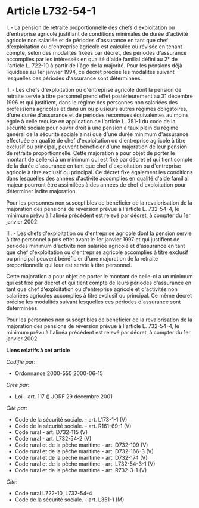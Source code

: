 # Article L732-54-1

I. - La pension de retraite proportionnelle des chefs d'exploitation ou d'entreprise agricole justifiant de conditions
minimales de durée d'activité agricole non salariée et de périodes d'assurance en tant que chef d'exploitation ou
d'entreprise agricole est calculée ou révisée en tenant compte, selon des modalités fixées par décret, des périodes
d'assurance accomplies par les intéressés en qualité d'aide familial défini au 2° de l'article L. 722-10 à partir de l'âge de
la majorité. Pour les pensions déjà liquidées au 1er janvier 1994, ce décret précise les modalités suivant lesquelles ces
périodes d'assurance sont déterminées.

II. - Les chefs d'exploitation ou d'entreprise agricole dont la pension de retraite servie à titre personnel prend effet
postérieurement au 31 décembre 1996 et qui justifient, dans le régime des personnes non salariées des professions agricoles
et dans un ou plusieurs autres régimes obligatoires, d'une durée d'assurance et de périodes reconnues équivalentes au moins
égale à celle requise en application de l'article L. 351-1 du code de la sécurité sociale pour ouvrir droit à une pension à
taux plein du régime général de la sécurité sociale ainsi que d'une durée minimum d'assurance effectuée en qualité de chef
d'exploitation ou d'entreprise agricole à titre exclusif ou principal, peuvent bénéficier d'une majoration de leur pension de
retraite proportionnelle. Cette majoration a pour objet de porter le montant de celle-ci à un minimum qui est fixé par décret
et qui tient compte de la durée d'assurance en tant que chef d'exploitation ou d'entreprise agricole à titre exclusif ou
principal. Ce décret fixe également les conditions dans lesquelles des années d'activité accomplies en qualité d'aide
familial majeur pourront être assimilées à des années de chef d'exploitation pour déterminer ladite majoration.

Pour les personnes non susceptibles de bénéficier de la revalorisation de la majoration des pensions de réversion prévue à
l'article L. 732-54-4, le minimum prévu à l'alinéa précédent est relevé par décret, à compter du 1er janvier 2002.

III. - Les chefs d'exploitation ou d'entreprise agricole dont la pension servie à titre personnel a pris effet avant le 1er
janvier 1997 et qui justifient de périodes minimum d'activité non salariée agricole et d'assurance en tant que chef
d'exploitation ou d'entreprise agricole accomplies à titre exclusif ou principal peuvent bénéficier d'une majoration de la
retraite proportionnelle qui leur est servie à titre personnel.

Cette majoration a pour objet de porter le montant de celle-ci a un minimum qui est fixé par décret et qui tient compte de
leurs périodes d'assurance en tant que chef d'exploitation ou d'entreprise agricole et d'activités non salariées agricoles
accomplies à titre exclusif ou principal. Ce même décret précise les modalités suivant lesquelles ces périodes d'assurance
sont déterminées.

Pour les personnes non susceptibles de bénéficier de la revalorisation de la majoration des pensions de réversion prévue à
l'article L. 732-54-4, le minimum prévu à l'alinéa précédent est relevé par décret, à compter du 1er janvier 2002.

**Liens relatifs à cet article**

_Codifié par_:

  - Ordonnance 2000-550 2000-06-15

_Créé par_:

  - Loi - art. 117 () JORF 29 décembre 2001

_Cité par_:

  - Code de la sécurité sociale. - art. L173-1-1 (V)
  - Code de la sécurité sociale. - art. R161-69-1 (V)
  - Code rural - art. D732-115 (V)
  - Code rural - art. L732-54-2 (V)
  - Code rural et de la pêche maritime - art. D732-109 (V)
  - Code rural et de la pêche maritime - art. D732-166-3 (V)
  - Code rural et de la pêche maritime - art. D732-174 (V)
  - Code rural et de la pêche maritime - art. L732-54-3-1 (V)
  - Code rural et de la pêche maritime - art. R732-3-1 (V)

_Cite_:

  - Code rural L722-10, L732-54-4
  - Code de la sécurité sociale. - art. L351-1 (M)
